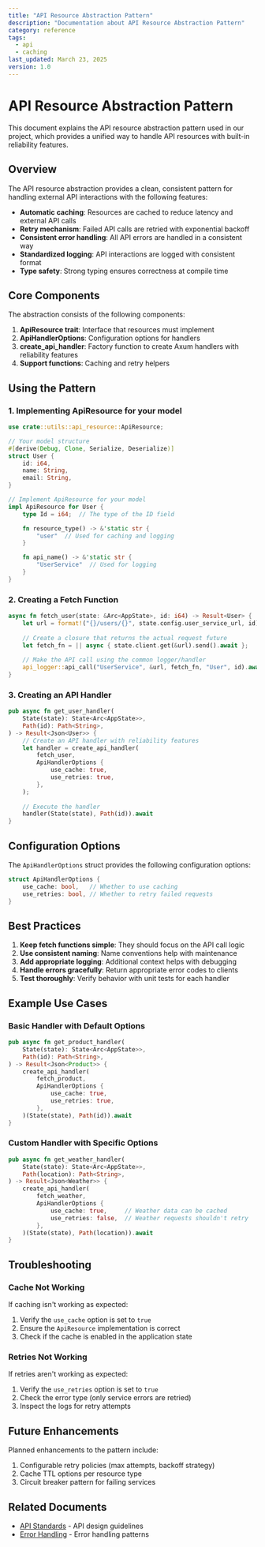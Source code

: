 ```yaml
---
title: "API Resource Abstraction Pattern"
description: "Documentation about API Resource Abstraction Pattern"
category: reference
tags:
  - api
  - caching
last_updated: March 23, 2025
version: 1.0
---
```

# API Resource Abstraction Pattern

This document explains the API resource abstraction pattern used in our project, which provides a unified way to handle API resources with built-in reliability features.

## Overview

The API resource abstraction provides a clean, consistent pattern for handling external API interactions with the following features:

- **Automatic caching**: Resources are cached to reduce latency and external API calls
- **Retry mechanism**: Failed API calls are retried with exponential backoff
- **Consistent error handling**: All API errors are handled in a consistent way
- **Standardized logging**: API interactions are logged with consistent format
- **Type safety**: Strong typing ensures correctness at compile time

## Core Components

The abstraction consists of the following components:

1. **ApiResource trait**: Interface that resources must implement
2. **ApiHandlerOptions**: Configuration options for handlers
3. **create_api_handler**: Factory function to create Axum handlers with reliability features
4. **Support functions**: Caching and retry helpers

## Using the Pattern

### 1. Implementing ApiResource for your model

```rust
use crate::utils::api_resource::ApiResource;

// Your model structure
#[derive(Debug, Clone, Serialize, Deserialize)]
struct User {
    id: i64,
    name: String,
    email: String,
}

// Implement ApiResource for your model
impl ApiResource for User {
    type Id = i64;  // The type of the ID field

    fn resource_type() -> &'static str {
        "user"  // Used for caching and logging
    }

    fn api_name() -> &'static str {
        "UserService"  // Used for logging
    }
}
```

### 2. Creating a Fetch Function

```rust
async fn fetch_user(state: &Arc<AppState>, id: i64) -> Result<User> {
    let url = format!("{}/users/{}", state.config.user_service_url, id);
    
    // Create a closure that returns the actual request future
    let fetch_fn = || async { state.client.get(&url).send().await };
    
    // Make the API call using the common logger/handler
    api_logger::api_call("UserService", &url, fetch_fn, "User", id).await
}
```

### 3. Creating an API Handler

```rust
pub async fn get_user_handler(
    State(state): State<Arc<AppState>>,
    Path(id): Path<String>,
) -> Result<Json<User>> {
    // Create an API handler with reliability features
    let handler = create_api_handler(
        fetch_user,
        ApiHandlerOptions {
            use_cache: true,
            use_retries: true,
        },
    );
    
    // Execute the handler
    handler(State(state), Path(id)).await
}
```

## Configuration Options

The `ApiHandlerOptions` struct provides the following configuration options:

```rust
struct ApiHandlerOptions {
    use_cache: bool,   // Whether to use caching
    use_retries: bool, // Whether to retry failed requests
}
```

## Best Practices

1. **Keep fetch functions simple**: They should focus on the API call logic
2. **Use consistent naming**: Name conventions help with maintenance
3. **Add appropriate logging**: Additional context helps with debugging
4. **Handle errors gracefully**: Return appropriate error codes to clients
5. **Test thoroughly**: Verify behavior with unit tests for each handler

## Example Use Cases

### Basic Handler with Default Options

```rust
pub async fn get_product_handler(
    State(state): State<Arc<AppState>>,
    Path(id): Path<String>,
) -> Result<Json<Product>> {
    create_api_handler(
        fetch_product,
        ApiHandlerOptions {
            use_cache: true,
            use_retries: true,
        },
    )(State(state), Path(id)).await
}
```

### Custom Handler with Specific Options

```rust
pub async fn get_weather_handler(
    State(state): State<Arc<AppState>>,
    Path(location): Path<String>,
) -> Result<Json<Weather>> {
    create_api_handler(
        fetch_weather,
        ApiHandlerOptions {
            use_cache: true,     // Weather data can be cached
            use_retries: false,  // Weather requests shouldn't retry
        },
    )(State(state), Path(location)).await
}
```

## Troubleshooting

### Cache Not Working

If caching isn't working as expected:

1. Verify the `use_cache` option is set to `true`
2. Ensure the `ApiResource` implementation is correct
3. Check if the cache is enabled in the application state

### Retries Not Working

If retries aren't working as expected:

1. Verify the `use_retries` option is set to `true`
2. Check the error type (only service errors are retried)
3. Inspect the logs for retry attempts

## Future Enhancements

Planned enhancements to the pattern include:

1. Configurable retry policies (max attempts, backoff strategy)
2. Cache TTL options per resource type
3. Circuit breaker pattern for failing services 

## Related Documents
- [API Standards](/docs/reference/standards/api-standards.md) - API design guidelines
- [Error Handling](/docs/reference/error-handling.md) - Error handling patterns

